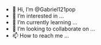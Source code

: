 - 👋 Hi, I’m @Gabriel121pop
- 👀 I’m interested in ...
- 🌱 I’m currently learning ...
- 💞️ I’m looking to collaborate on ...
- 📫 How to reach me ...

<!---
Gabriel121pop/Gabriel121pop is a ✨ special ✨ repository because its `README.md` (this file) appears on your GitHub profile.
You can click the Preview link to take a look at your changes.
--->
